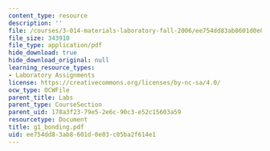 ```yaml
---
content_type: resource
description: ''
file: /courses/3-014-materials-laboratory-fall-2006/ee754dd83ab8601d0e03c05ba2f614e1_g1_bonding.pdf
file_size: 343910
file_type: application/pdf
hide_download: true
hide_download_original: null
learning_resource_types:
- Laboratory Assignments
license: https://creativecommons.org/licenses/by-nc-sa/4.0/
ocw_type: OCWFile
parent_title: Labs
parent_type: CourseSection
parent_uid: 178a3f23-79e5-2e6c-90c3-e52c15603a59
resourcetype: Document
title: g1_bonding.pdf
uid: ee754dd8-3ab8-601d-0e03-c05ba2f614e1
---
```

